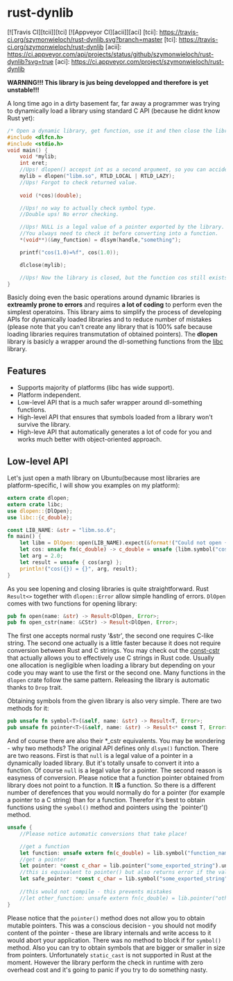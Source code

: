 # rust-dynlib

[![Travis CI][tcii]][tci] [![Appveyor CI][acii]][aci]
[tcii]: https://travis-ci.org/szymonwieloch/rust-dynlib.svg?branch=master
[tci]: https://travis-ci.org/szymonwieloch/rust-dynlib
[acii]: https://ci.appveyor.com/api/projects/status/github/szymonwieloch/rust-dynlib?svg=true
[aci]: https://ci.appveyor.com/project/szymonwieloch/rust-dynlib

**WARNING!!! This library is jus being developped and therefore is yet unstable!!!**

A long time ago in a dirty basement far, far away a programmer was trying to dynamically load a library using standard C API (because he didnt know Rust yet):

```c
/* Open a dynamic library, get function, use it and then close the library ... */
#include <dlfcn.h>
#include <stdio.h>
void main() {
    void *mylib;
    int eret;
    //Ups! dlopen() accepst int as a second argument, so you can accidentally pass here almost anything
    mylib = dlopen("libm.so", RTLD_LOCAL | RTLD_LAZY);
    //Ups! Forgot to check returned value.
    
    void (*cos)(double);

    //Ups! no way to actually check symbol type.
    //Double ups! No error checking.

    //Ups! NULL is a legal value of a pointer exported by the library.
    //You always need to check it before converting into a function.
    *(void**)(&my_function) = dlsym(handle,"something");

    printf("cos(1.0)=%f", cos(1.0));

    dlclose(mylib);

    //Ups! Now the library is closed, but the function cos still exists!
}
```

Basicly doing even the basic operations around dynamic libraries is **extreamly prone to errors** 
and requires **a lot of coding** to perform even the simplest operatoins. 
This library aims to simplify the process of developing APIs for dynamically loaded libraries
and to reduce number of mistakes (please note that you can't create any library that is 100% safe because
loading libraries requires transmutation of obtained pointers). 
The **dlopen** library is basicly a wrapper around the dl-something functions from the [libc](https://github.com/rust-lang/libc)
library.

## Features
* Supports majority of platforms (libc has wide support).
* Platform independent.
* Low-level API that is a much safer wrapper around dl-something functions.
* High-level API that ensures that symbols loaded from a library won't survive the library.
* High-leve API that automatically generates a lot of code for you and works much better with object-oriented approach.

## Low-level API
Let's just open a math library on Ubuntu(because most libraries are platform-specific, I will show you examples on my platform):

```rust
extern crate dlopen;
extern crate libc;
use dlopen::{DlOpen};
use libc::{c_double};

const LIB_NAME: &str = "libm.so.6";
fn main() {
    let libm = DlOpen::open(LIB_NAME).expect(&format!("Could not open {}", LIB_NAME));
    let cos: unsafe fn(c_double) -> c_double = unsafe {libm.symbol("cos")}.expect("cos not found");
    let arg = 2.0;
    let result = unsafe { cos(arg) };
    println!("cos({}) = {}", arg, result);
}
```

As you see lopening and closing libraries is quite straightforward. 
Rust `Result<>` together with `dlopen::Error` allow simple handling of errors.
`DlOpen` comes with two functions for opening library:

```rust
pub fn open(name: &str) -> Result<DlOpen, Error>;
pub fn open_cstr(name: &CStr) -> Result<DlOpen, Error>;
```

The first one accepts normal rusty '&str', the second one requires C-like string.
The second one actually is a little faster because it does not require conversion between Rust and C strings. 
You may check out the [const-cstr](https://github.com/abonander/const-cstr) that actually allows you to effectively use C strings in Rust code.
Usually one allocation is negligible when loading a library but depending on your code you may want to use the first or the second one.
Many functions in the `dlopen` crate follow the same pattern. Releasing the library is automatic thanks to `Drop` trait.

Obtaining symbols from the given library is also very simple. There are two methods for it:

```rust
pub unsafe fn symbol<T>(&self, name: &str) -> Result<T, Error>;
pub unsafe fn pointer<T>(&self, name: &str) -> Result<* const T, Error>;

```

And of course there are also their *_cstr equivalents. You may be wondering - why two methods?
The original API defines only `dlsym()` function.
There are two reasons. First is that `null` is a legal value of a pointer in a dynamically loaded library.
But it's totally unsafe to convert it into a function. Of course `null` is a legal value for a pointer.
The second reason is easyness of conversion. 
Please notice that a function pointer obtained from library does not point to a function.
It **IS** a function. 
So there is a different number of derefences that you would normally do for a pointer (for example a pointer to a C string)
than for a function. Therefor it's best to obtain functions using the `symbol()` method and pointers using the `pointer'() method.

```rust
unsafe {
    //Please notice automatic conversions that take place!

    //get a function
    let function: unsafe extern fn(c_double) = lib.symbol("function_name").unwrap();
    //get a pointer
    let pointer: *const c_char = lib.pointer("some_exported_string").unwrap();
    //this is equivalent to pointer() but also returns error if the value is null
    let safe_pointer: *const c_char = lib.symbol("some_exported_string").unwrap();
    
    //this would not compile - this prevents mistakes
    //let other_function: unsafe extern fn(c_double) = lib.pointer("other_function_name").unwrap();
}
```

Please notice that the `pointer()` method does not allow you to obtain mutable pointers. 
This was a conscious decision - you should not modify content of the pointer - these are library internals and write access to it would abort your application. There was no method to block if for `symbol()` method. 
Also you can try to obtain symbols that are bigger or smaller in size from pointers.
Unfortunately `static_cast` is not supported in Rust at the moment. 
However the library perform the check in runtime with zero overhead cost and it's going to panic if you try to do something nasty.